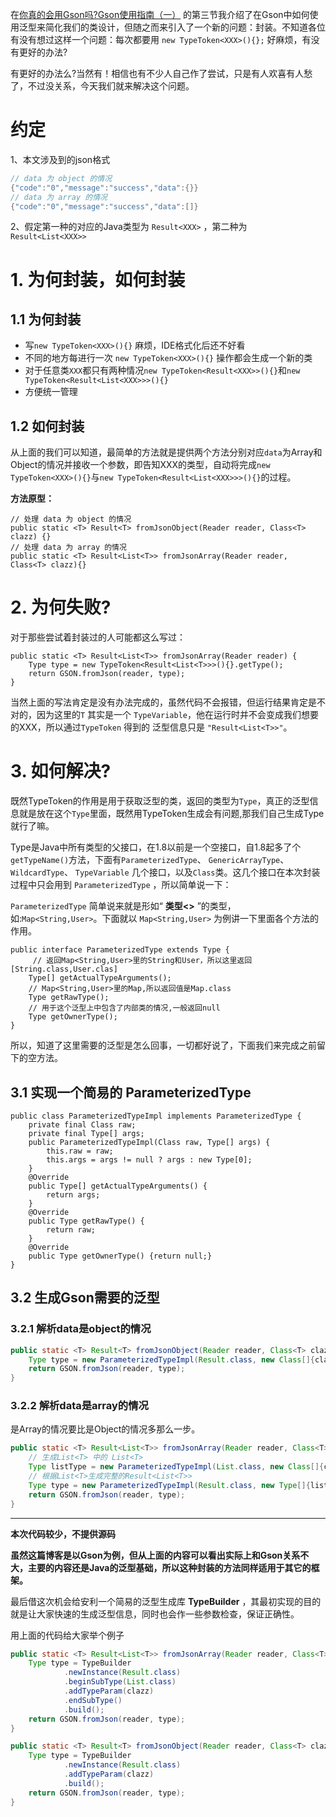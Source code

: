 在[你真的会用Gson吗?Gson使用指南（一）](http://www.jianshu.com/p/e740196225a4) 的第三节我介绍了在Gson中如何使用泛型来简化我们的类设计，但随之而来引入了一个新的问题：封装。不知道各位有没有想过这样一个问题：每次都要用 `new TypeToken<XXX>(){};` 好麻烦，有没有更好的办法?

有更好的办法么?当然有！相信也有不少人自己作了尝试，只是有人欢喜有人愁了，不过没关系，今天我们就来解决这个问题。

# 约定

1、本文涉及到的json格式

```java
// data 为 object 的情况
{"code":"0","message":"success","data":{}}
// data 为 array 的情况
{"code":"0","message":"success","data":[]}
```

2、假定第一种的对应的Java类型为 `Result<XXX>` ，第二种为 `Result<List<XXX>>`

# 1. 为何封装，如何封装

## 1.1 为何封装

- 写`new TypeToken<XXX>(){}` 麻烦，IDE格式化后还不好看
- 不同的地方每进行一次 `new TypeToken<XXX>(){}` 操作都会生成一个新的类
- 对于任意类`XXX`都只有两种情况`new TypeToken<Result<XXX>>(){}`和`new TypeToken<Result<List<XXX>>>(){}`
- 方便统一管理

## 1.2 如何封装

从上面的我们可以知道，最简单的方法就是提供两个方法分别对应`data`为Array和Object的情况并接收一个参数，即告知XXX的类型，自动将完成`new TypeToken<XXX>(){}`与`new TypeToken<Result<List<XXX>>>(){}`的过程。

**方法原型：**

```
// 处理 data 为 object 的情况
public static <T> Result<T> fromJsonObject(Reader reader, Class<T> clazz) {}
// 处理 data 为 array 的情况
public static <T> Result<List<T>> fromJsonArray(Reader reader, Class<T> clazz){}
```

# 2. 为何失败?

对于那些尝试着封装过的人可能都这么写过：

```
public static <T> Result<List<T>> fromJsonArray(Reader reader) {
    Type type = new TypeToken<Result<List<T>>>(){}.getType();
    return GSON.fromJson(reader, type);
}
```

当然上面的写法肯定是没有办法完成的，虽然代码不会报错，但运行结果肯定是不对的，因为这里的`T` 其实是一个 `TypeVariable`，他在运行时并不会变成我们想要的XXX，所以通过`TypeToken` 得到的 泛型信息只是 `"Result<List<T>>"`。

# 3. 如何解决?

既然TypeToken的作用是用于获取泛型的类，返回的类型为`Type`，真正的泛型信息就是放在这个`Type`里面，既然用TypeToken生成会有问题,那我们自己生成Type就行了嘛。

Type是Java中所有类型的父接口，在1.8以前是一个空接口，自1.8起多了个`getTypeName()`方法，下面有`ParameterizedType`、 `GenericArrayType`、 `WildcardType`、 `TypeVariable` 几个接口，以及`Class`类。这几个接口在本次封装过程中只会用到 `ParameterizedType` ，所以简单说一下：

`ParameterizedType` 简单说来就是形如“ **类型<>** ”的类型，如:`Map<String,User>`。下面就以 `Map<String,User>` 为例讲一下里面各个方法的作用。

```
public interface ParameterizedType extends Type {
     // 返回Map<String,User>里的String和User，所以这里返回[String.class,User.clas]
    Type[] getActualTypeArguments(); 
    // Map<String,User>里的Map,所以返回值是Map.class
    Type getRawType();
    // 用于这个泛型上中包含了内部类的情况,一般返回null
    Type getOwnerType(); 
}
```

所以，知道了这里需要的泛型是怎么回事，一切都好说了，下面我们来完成之前留下的空方法。

## 3.1 实现一个简易的 ParameterizedType

```
public class ParameterizedTypeImpl implements ParameterizedType {
    private final Class raw;
    private final Type[] args;
    public ParameterizedTypeImpl(Class raw, Type[] args) {
        this.raw = raw;
        this.args = args != null ? args : new Type[0];
    }
    @Override
    public Type[] getActualTypeArguments() {
        return args;
    }
    @Override
    public Type getRawType() {
        return raw;
    }
    @Override
    public Type getOwnerType() {return null;}
}
```

## 3.2 生成Gson需要的泛型

### 3.2.1 解析data是object的情况

```java
public static <T> Result<T> fromJsonObject(Reader reader, Class<T> clazz) {
    Type type = new ParameterizedTypeImpl(Result.class, new Class[]{clazz});
    return GSON.fromJson(reader, type);
}
```

### 3.2.2 解析data是array的情况

是Array的情况要比是Object的情况多那么一步。

```java
public static <T> Result<List<T>> fromJsonArray(Reader reader, Class<T> clazz) {
    // 生成List<T> 中的 List<T>
    Type listType = new ParameterizedTypeImpl(List.class, new Class[]{clazz});
    // 根据List<T>生成完整的Result<List<T>>
    Type type = new ParameterizedTypeImpl(Result.class, new Type[]{listType});
    return GSON.fromJson(reader, type);
}
```

------

**本次代码较少，不提供源码**

**虽然这篇博客是以Gson为例，但从上面的内容可以看出实际上和Gson关系不大，主要的内容还是Java的泛型基础，所以这种封装的方法同样适用于其它的框架。**

最后借这次机会给安利一个简易的泛型生成库 **TypeBuilder** ，其最初实现的目的就是让大家快速的生成泛型信息，同时也会作一些参数检查，保证正确性。

用上面的代码给大家举个例子

```java
public static <T> Result<List<T>> fromJsonArray(Reader reader, Class<T> clazz) {
    Type type = TypeBuilder
            .newInstance(Result.class)
            .beginSubType(List.class)
            .addTypeParam(clazz)
            .endSubType()
            .build();
    return GSON.fromJson(reader, type);
}

public static <T> Result<T> fromJsonObject(Reader reader, Class<T> clazz) {
    Type type = TypeBuilder
            .newInstance(Result.class)
            .addTypeParam(clazz)
            .build();
    return GSON.fromJson(reader, type);
}
```
